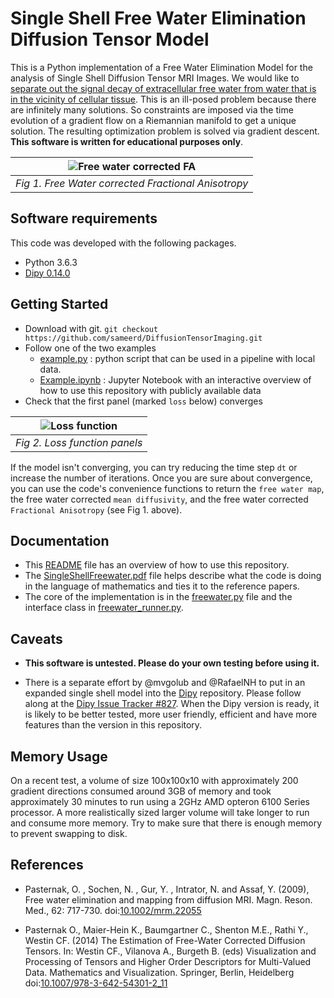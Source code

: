 # Single Shell Free Water Elimination Diffusion Tensor Model 

This is a Python implementation of a Free Water Elimination Model for the
analysis of Single Shell Diffusion Tensor MRI Images. We would like to
[separate out the signal decay of extracellular free water from  water that is
in the vicinity of cellular
tissue](http://pnl.bwh.harvard.edu/portfolio-item/free-water/). This is an
ill-posed problem because there are infinitely many solutions. So constraints
are imposed via the time evolution of a gradient flow on a Riemannian manifold
to get a unique solution. The resulting optimization problem is solved via
gradient descent.  **This software is written for educational purposes only**.


| ![Free water corrected FA](./fw_fa.png) |
|:---:| 
| *Fig 1. Free Water corrected Fractional Anisotropy* |

## Software requirements

This code was developed with the following packages.

* Python 3.6.3
* [Dipy 0.14.0](http://nipy.org/dipy/index.html)

## Getting Started

* Download with git. `git checkout https://github.com/sameerd/DiffusionTensorImaging.git`
* Follow one of the two examples
  * [example.py](example.py) : python script that can be used in a pipeline with local data.
  * [Example.ipynb](notebooks/Example.ipynb) : Jupyter Notebook with an interactive overview of how to use this repository with publicly available data
* Check that the first panel (marked `loss` below) converges

| ![Loss function](./loss_function.png) |
|:---:| 
| *Fig 2. Loss function panels* |


If the model isn't converging, you can try reducing the time step `dt` or
increase the number of iterations. Once you are sure about convergence, you can
use the code's convenience functions to return the `free water map`, the free
water corrected `mean diffusivity`, and the free water corrected `Fractional
Anisotropy` (see Fig 1. above).

## Documentation

* This [README](README.md) file has an overview of how to use this repository. 
* The [SingleShellFreewater.pdf](./doc/SingleShellFreeWater.pdf) file helps describe what the code is doing in the language of mathematics and ties it to the reference papers.
* The core of the implementation is in the [freewater.py](./pymods/freewater.py) file and the interface class in [freewater\_runner.py](./pymods/freewater_runner.py).

## Caveats
* **This software is untested. Please do your own testing before using it.**

* There is a separate effort by @mvgolub and @RafaelNH to put in an expanded
single shell model into the [Dipy](http://nipy.org/dipy/index.html)
repository. Please follow along at the [Dipy Issue Tracker
#827](https://github.com/nipy/dipy/issues/827). When the Dipy version is ready,
it is likely to be better tested, more user friendly, efficient and have more
features than the version in this repository.

## Memory Usage

On a recent test, a volume of size 100x100x10 with approximately 200 gradient
directions consumed around 3GB of memory and took approximately 30 minutes to
run using a 2GHz AMD opteron 6100 Series processor. A more realistically sized
larger volume will take longer to run and consume more memory. Try to make sure
that there is enough memory to prevent swapping to disk.


## References

* Pasternak, O. , Sochen, N. , Gur, Y. , Intrator, N. and Assaf, Y. (2009), Free water elimination and mapping from diffusion MRI. Magn. Reson. Med., 62: 717-730. doi:[10.1002/mrm.22055](https://doi.org/10.1002/mrm.22055)

* Pasternak O., Maier-Hein K., Baumgartner C., Shenton M.E., Rathi Y., Westin CF. (2014) The Estimation of Free-Water Corrected Diffusion Tensors. In: Westin CF., Vilanova A., Burgeth B. (eds) Visualization and Processing of Tensors and Higher Order Descriptors for Multi-Valued Data. Mathematics and Visualization. Springer, Berlin, Heidelberg doi:[10.1007/978-3-642-54301-2\_11](https://doi.org/10.1007/978-3-642-54301-2_11)


